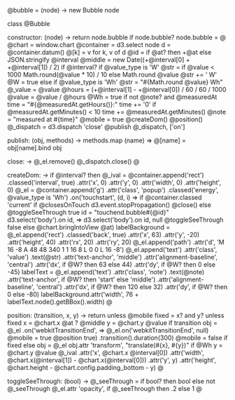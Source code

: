 @bubble = (node) -> new Bubble node

class @Bubble

  constructor: (node) ->
    return node.bubble if node.bubble?
    node.bubble = @
    @chart = window.chart
    @container = d3.select node
    d = @container.datum()
    @[k] = v for k, v of d
    @id = if @at? then +@at else JSON.stringify @interval
    @middle = new Date((+@interval[0] + +@interval[1]) / 2) if @interval?
    if @value_type is 'W'
      @str = if @value < 1000
        Math.round(@value * 10) / 10
      else
        Math.round @value
      @str += ' W'
      @W = true
    else if @value_type is 'Wh'
      @str = "#{Math.round @value} Wh"
      @_value = @value
      @hours = (+@interval[1] - +@interval[0]) / 60 / 60 / 1000
      @value = @value / @hours
      @Wh = true
    if not @note? and @measuredAt
      time = "#{@measuredAt.getHours()}:"
      time += '0' if @measuredAt.getMinutes() < 10
      time += @measuredAt.getMinutes()
      @note = "measured at #{time}"
    @mobile = true
    @createDom()
    @position()
    @_dispatch = d3.dispatch 'close'
    @publish @_dispatch, ['on']

  publish: (obj, methods) ->
    methods.map (name) => @[name] = obj[name].bind obj

  close: ->
    @_el.remove()
    @_dispatch.close()
    @

  createDom: ->
    if @interval? then @_ival = @container.append('rect')
        .classed('interval', true)
        .attr('x', 0)
        .attr('y', 0)
        .attr('width', 0)
        .attr('height', 0)
    @_el = @container.append('g')
        .attr('class', 'popup')
        .classed('energy', @value_type is 'Wh')
        .on('touchstart', (d, i) =>
          if @container.classed 'current'
            if @closesOnTouch
              d3.event.stopPropagation()
              @close()
            else
              @toggleSeeThrough true
              id = "touchend.bubble#{@id}"
              d3.select('body').on id, =>
                d3.select('body').on id, null
                @toggleSeeThrough false
          else
            @chart.bringIntoView @at)
    labelBackground = @_el.append('rect')
        .classed('back', true)
        .attr('x', 63)
        .attr('y', -20)
        .attr('height', 40)
        .attr('rx', 20)
        .attr('ry', 20)
    @_el.append('path')
        .attr('d', 'M 16 -8 A 48 48 340 1 1 16 8 L 0 0 L 16 -8')
    @_el.append('text')
        .attr('class', 'value')
        .text(@str)
        .attr('text-anchor', 'middle')
        .attr('alignment-baseline', 'central')
        .attr('dx', if @W? then 63 else 44)
        .attr('dy', if @W? then 0 else -45)
    labelText = @_el.append('text')
        .attr('class', 'note')
        .text(@note)
        .attr('text-anchor', if @W? then 'start' else 'middle')
        .attr('alignment-baseline', 'central')
        .attr('dx', if @W? then 120 else 32)
        .attr('dy', if @W? then 0 else -80)
    labelBackground.attr('width', 76 + labelText.node().getBBox().width)
    @

  position: (transition, x, y) ->
    return unless @mobile
    fixed = x? and y?
    unless fixed
      x = @chart.x @at ? @middle
      y = @chart.y @value
    if transition
      obj = @_el
          .on('webkitTransitionEnd', =>
            @_el.on('webkitTransitionEnd', null)
            @mobile = true
            @position true)
        .transition().duration(300)
      @mobile = false if fixed
    else
      obj = @_el
    obj.attr 'transform', "translate(#{x}, #{y})"
    if @Wh
      y = @chart.y @value
      @_ival
          .attr('x', @chart.x @interval[0])
          .attr('width', @chart.x(@interval[1]) - @chart.x(@interval[0]))
          .attr('y', y)
          .attr('height', @chart.height - @chart.config.padding_bottom - y)
    @

  toggleSeeThrough: (bool) ->
    @_seeThrough = if bool? then bool else not @_seeThrough
    @_el.attr 'opacity', if @_seeThrough then .2 else 1
    @
